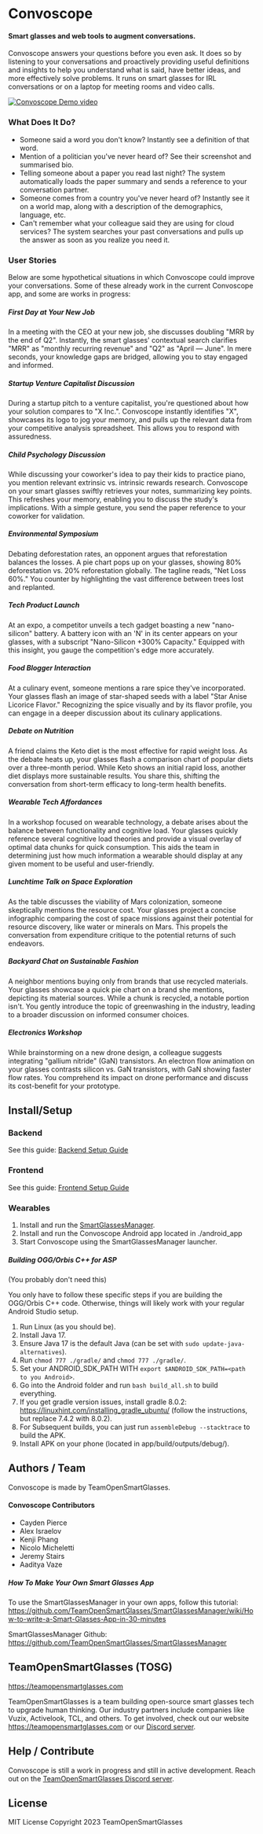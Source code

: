 # Convoscope

#### Smart glasses and web tools to augment conversations.

Convoscope answers your questions before you even ask. It does so by listening to your conversations and proactively providing useful definitions and insights to help you understand what is said, have better ideas, and more effectively solve problems. It runs on smart glasses for IRL conversations or on a laptop for meeting rooms and video calls.

[![Convoscope Demo video](./convoscope_play_video.jpg)](https://www.youtube.com/watch?v=3n6DzuYQ_v8 "Convoscope Demo")

### What Does It Do?

- Someone said a word you don't know? Instantly see a definition of that word.
- Mention of a politician you've never heard of? See their screenshot and summarised bio.
- Telling someone about a paper you read last night? The system automatically loads the paper summary and sends a reference to your conversation partner.
- Someone comes from a country you've never heard of? Instantly see it on a world map, along with a description of the demographics, language, etc.
- Can't remember what your colleague said they are using for cloud services? The system searches your past conversations and pulls up the answer as soon as you realize you need it.

### User Stories

Below are some hypothetical situations in which Convoscope could improve your conversations. Some of these already work in the current Convoscope app, and some are works in progress:

##### First Day at Your New Job

In a meeting with the CEO at your new job, she discusses doubling "MRR by the end of Q2". Instantly, the smart glasses' contextual search clarifies "MRR" as "monthly recurring revenue" and "Q2" as "April — June". In mere seconds, your knowledge gaps are bridged, allowing you to stay engaged and informed.

##### Startup Venture Capitalist Discussion

During a startup pitch to a venture capitalist, you're questioned about how your solution compares to "X Inc.". Convoscope instantly identifies "X", showcases its logo to jog your memory, and pulls up the relevant data from your competitive analysis spreadsheet. This allows you to respond with assuredness.

##### Child Psychology Discussion

While discussing your coworker's idea to pay their kids to practice piano, you mention relevant extrinsic vs. intrinsic rewards research. Convoscope on your smart glasses swiftly retrieves your notes, summarizing key points. This refreshes your memory, enabling you to discuss the study's implications. With a simple gesture, you send the paper reference to your coworker for validation.

##### Environmental Symposium

Debating deforestation rates, an opponent argues that reforestation balances the losses. A pie chart pops up on your glasses, showing 80% deforestation vs. 20% reforestation globally. The tagline reads, "Net Loss 60%." You counter by highlighting the vast difference between trees lost and replanted.

##### Tech Product Launch

At an expo, a competitor unveils a tech gadget boasting a new "nano-silicon" battery. A battery icon with an 'N' in its center appears on your glasses, with a subscript "Nano-Silicon +300% Capacity." Equipped with this insight, you gauge the competition's edge more accurately.

##### Food Blogger Interaction

At a culinary event, someone mentions a rare spice they've incorporated. Your glasses flash an image of star-shaped seeds with a label "Star Anise Licorice Flavor." Recognizing the spice visually and by its flavor profile, you can engage in a deeper discussion about its culinary applications.

##### Debate on Nutrition

A friend claims the Keto diet is the most effective for rapid weight loss. As the debate heats up, your glasses flash a comparison chart of popular diets over a three-month period. While Keto shows an initial rapid loss, another diet displays more sustainable results. You share this, shifting the conversation from short-term efficacy to long-term health benefits.

##### Wearable Tech Affordances

In a workshop focused on wearable technology, a debate arises about the balance between functionality and cognitive load. Your glasses quickly reference several cognitive load theories and provide a visual overlay of optimal data chunks for quick consumption. This aids the team in determining just how much information a wearable should display at any given moment to be useful and user-friendly.

##### Lunchtime Talk on Space Exploration

As the table discusses the viability of Mars colonization, someone skeptically mentions the resource cost. Your glasses project a concise infographic comparing the cost of space missions against their potential for resource discovery, like water or minerals on Mars. This propels the conversation from expenditure critique to the potential returns of such endeavors.

##### Backyard Chat on Sustainable Fashion

A neighbor mentions buying only from brands that use recycled materials. Your glasses showcase a quick pie chart on a brand she mentions, depicting its material sources. While a chunk is recycled, a notable portion isn't. You gently introduce the topic of greenwashing in the industry, leading to a broader discussion on informed consumer choices.

##### Electronics Workshop

While brainstorming on a new drone design, a colleague suggests integrating "gallium nitride" (GaN) transistors. An electron flow animation on your glasses contrasts silicon vs. GaN transistors, with GaN showing faster flow rates. You comprehend its impact on drone performance and discuss its cost-benefit for your prototype.

## Install/Setup

### Backend

See this guide: [Backend Setup Guide](./server/README.md)

### Frontend

See this guide: [Frontend Setup Guide](./web_frontend/README.md)

### Wearables

1. Install and run the [SmartGlassesManager](https://github.com/TeamOpenSmartGlasses/SmartGlassesManager).
2. Install and run the Convoscope Android app located in ./android_app
3. Start Convoscope using the SmartGlassesManager launcher.

##### Building OGG/Orbis C++ for ASP

(You probably don't need this)

You only have to follow these specific steps if you are building the OGG/Orbis C++ code. Otherwise, things will likely work with your regular Android Studio setup.

1. Run Linux (as you should be).
2. Install Java 17.
3. Ensure Java 17 is the default Java (can be set with `sudo update-java-alternatives`).
4. Run `chmod 777 ./gradle/` and `chmod 777 ./gradle/`.
5. Set your ANDROID_SDK_PATH WITH `export $ANDROID_SDK_PATH=<path to you Android>`.
6. Go into the Android folder and run `bash build_all.sh` to build everything.
7. If you get gradle version issues, install gradle 8.0.2: https://linuxhint.com/installing_gradle_ubuntu/ (follow the instructions, but replace 7.4.2 with 8.0.2).
8. For Subsequent builds, you can just run `assembleDebug --stacktrace` to build the APK.
9. Install APK on your phone (located in app/build/outputs/debug/).

## Authors / Team

Convoscope is made by TeamOpenSmartGlasses.

#### Convoscope Contributors

- Cayden Pierce
- Alex Israelov
- Kenji Phang
- Nicolo Micheletti
- Jeremy Stairs
- Aaditya Vaze

##### How To Make Your Own Smart Glasses App

To use the SmartGlassesManager in your own apps, follow this tutorial: https://github.com/TeamOpenSmartGlasses/SmartGlassesManager/wiki/How-to-write-a-Smart-Glasses-App-in-30-minutes

SmartGlassesManager Github: https://github.com/TeamOpenSmartGlasses/SmartGlassesManager

## TeamOpenSmartGlasses (TOSG)

https://teamopensmartglasses.com

TeamOpenSmartGlasses is a team building open-source smart glasses tech to upgrade human thinking. Our industry partners include companies like Vuzix, Activelook, TCL, and others. To get involved, check out our website https://teamopensmartglasses.com or our [Discord server](https://discord.gg/bAKsjh8CtE).

## Help / Contribute 

Convoscope is still a work in progress and still in active development. Reach out on the [TeamOpenSmartGlasses Discord server](https://discord.gg/bAKsjh8CtE).

## License

MIT License Copyright 2023 TeamOpenSmartGlasses
